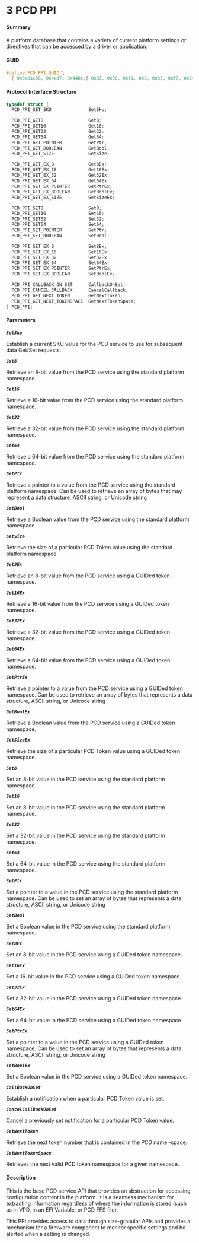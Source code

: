 <!--- @file
  3 PCD PPI

  Copyright (c) 2009-2017, Intel Corporation. All rights reserved.<BR>

  Redistribution and use in source (original document form) and 'compiled'
  forms (converted to PDF, epub, HTML and other formats) with or without
  modification, are permitted provided that the following conditions are met:

  1) Redistributions of source code (original document form) must retain the
     above copyright notice, this list of conditions and the following
     disclaimer as the first lines of this file unmodified.

  2) Redistributions in compiled form (transformed to other DTDs, converted to
     PDF, epub, HTML and other formats) must reproduce the above copyright
     notice, this list of conditions and the following disclaimer in the
     documentation and/or other materials provided with the distribution.

  THIS DOCUMENTATION IS PROVIDED BY TIANOCORE PROJECT "AS IS" AND ANY EXPRESS OR
  IMPLIED WARRANTIES, INCLUDING, BUT NOT LIMITED TO, THE IMPLIED WARRANTIES OF
  MERCHANTABILITY AND FITNESS FOR A PARTICULAR PURPOSE ARE DISCLAIMED. IN NO
  EVENT SHALL TIANOCORE PROJECT  BE LIABLE FOR ANY DIRECT, INDIRECT, INCIDENTAL,
  SPECIAL, EXEMPLARY, OR CONSEQUENTIAL DAMAGES (INCLUDING, BUT NOT LIMITED TO,
  PROCUREMENT OF SUBSTITUTE GOODS OR SERVICES; LOSS OF USE, DATA, OR PROFITS;
  OR BUSINESS INTERRUPTION) HOWEVER CAUSED AND ON ANY THEORY OF LIABILITY,
  WHETHER IN CONTRACT, STRICT LIABILITY, OR TORT (INCLUDING NEGLIGENCE OR
  OTHERWISE) ARISING IN ANY WAY OUT OF THE USE OF THIS DOCUMENTATION, EVEN IF
  ADVISED OF THE POSSIBILITY OF SUCH DAMAGE.

-->

# 3 PCD PPI

#### Summary

A platform database that contains a variety of current platform settings or
directives that can be accessed by a driver or application.

#### GUID

```c
#define PCD_PPI_GUID \
  { 0x6e81c58, 0x4ad7, 0x44bc,{ 0x83, 0x90, 0xf1, 0x2, 0x65, 0xf7, 0x24, 0x80 }}
```

#### Protocol Interface Structure

```c
typedef struct {
  PCD_PPI_SET_SKU              SetSku;

  PCD_PPI_GET8                 Get8;
  PCD_PPI_GET16                Get16;
  PCD_PPI_GET32                Get32;
  PCD_PPI_GET64                Get64;
  PCD_PPI_GET_POINTER          GetPtr;
  PCD_PPI_GET_BOOLEAN          GetBool;
  PCD_PPI_GET_SIZE             GetSize;

  PCD_PPI_GET_EX_8             Get8Ex;
  PCD_PPI_GET_EX_16            Get16Ex;
  PCD_PPI_GET_EX_32            Get32Ex;
  PCD_PPI_GET_EX_64            Get64Ex;
  PCD_PPI_GET_EX_POINTER       GetPtrEx;
  PCD_PPI_GET_EX_BOOLEAN       GetBoolEx;
  PCD_PPI_GET_EX_SIZE          GetSizeEx;

  PCD_PPI_SET8                 Set8;
  PCD_PPI_SET16                Set16;
  PCD_PPI_SET32                Set32;
  PCD_PPI_SET64                Set64;
  PCD_PPI_SET_POINTER          SetPtr;
  PCD_PPI_SET_BOOLEAN          SetBool;

  PCD_PPI_SET_EX_8             Set8Ex;
  PCD_PPI_SET_EX_16            Set16Ex;
  PCD_PPI_SET_EX_32            Set32Ex;
  PCD_PPI_SET_EX_64            Set64Ex;
  PCD_PPI_SET_EX_POINTER       SetPtrEx;
  PCD_PPI_SET_EX_BOOLEAN       SetBoolEx;

  PCD_PPI_CALLBACK_ON_SET      CallbackOnSet;
  PCD_PPI_CANCEL_CALLBACK      CancelCallback;
  PCD_PPI_GET_NEXT_TOKEN       GetNextToken;
  PCD_PPI_GET_NEXT_TOKENSPACE  GetNextTokenSpace;
} PCD_PPI;
```

#### Parameters

**_`SetSku`_**

Establish a current SKU value for the PCD service to use for subsequent data
Get/Set requests.

**_`Get8`_**

Retrieve an 8-bit value from the PCD service using the standard platform
namespace.

**_`Get16`_**

Retrieve a 16-bit value from the PCD service using the standard platform
namespace.

**_`Get32`_**

Retrieve a 32-bit value from the PCD service using the standard platform
namespace.

**_`Get64`_**

Retrieve a 64-bit value from the PCD service using the standard platform
namespace.

**_`GetPtr`_**

Retrieve a pointer to a value from the PCD service using the standard platform
namespace. Can be used to retrieve an array of bytes that may represent a data
structure, ASCII string, or Unicode string

**_`GetBool`_**

Retrieve a Boolean value from the PCD service using the standard platform
namespace.

**_`GetSize`_**

Retrieve the size of a particular PCD Token value using the standard platform
namespace.

**_`Get8Ex`_**

Retrieve an 8-bit value from the PCD service using a GUIDed token namespace.

**_`Get16Ex`_**

Retrieve a 16-bit value from the PCD service using a GUIDed token namespace.

**_`Get32Ex`_**

Retrieve a 32-bit value from the PCD service using a GUIDed token namespace.

**_`Get64Ex`_**

Retrieve a 64-bit value from the PCD service using a GUIDed token namespace.

**_`GetPtrEx`_**

Retrieve a pointer to a value from the PCD service using a GUIDed token
namespace. Can be used to retrieve an array of bytes that represents a data
structure, ASCII string, or Unicode string

**_`GetBoolEx`_**

Retrieve a Boolean value from the PCD service using a GUIDed token namespace.

**_`GetSizeEx`_**

Retrieve the size of a particular PCD Token value using a GUIDed token
namespace.

**_`Set8`_**

Set an 8-bit value in the PCD service using the standard platform namespace.

**_`Set16`_**

Set an 8-bit value in the PCD service using the standard platform namespace.

**_`Set32`_**

Set a 32-bit value in the PCD service using the standard platform namespace.

**_`Set64`_**

Set a 64-bit value in the PCD service using the standard platform namespace.

**_`SetPtr`_**

Set a pointer to a value in the PCD service using the standard platform
namespace. Can be used to set an array of bytes that represents a data
structure, ASCII string, or Unicode string

**_`SetBool`_**

Set a Boolean value in the PCD service using the standard platform namespace.

**_`Set8Ex`_**

Set an 8-bit value in the PCD service using a GUIDed token namespace.

**_`Set16Ex`_**

Set a 16-bit value in the PCD service using a GUIDed token namespace.

**_`Set32Ex`_**

Set a 32-bit value in the PCD service using a GUIDed token namespace.

**_`Set64Ex`_**

Set a 64-bit value in the PCD service using a GUIDed token namespace.

**_`SetPtrEx`_**

Set a pointer to a value in the PCD service using a GUIDed token namespace. Can
be used to set an array of bytes that represents a data structure, ASCII
string, or Unicode string

**_`SetBoolEx`_**

Set a Boolean value in the PCD service using a GUIDed token namespace.

**_`CallBackOnSet`_**

Establish a notification when a particular PCD Token value is set.

**_`CancelCallBackOnSet`_**

Cancel a previously set notification for a particular PCD Token value.

**_`GetNextToken`_**

Retrieve the next token number that is contained in the PCD name -space.

**_`GetNextTokenSpace`_**

Retrieves the next valid PCD token namespace for a given namespace.

#### Description

This is the base PCD service API that provides an abstraction for accessing
configuration content in the platform. It is a seamless mechanism for
extracting information regardless of where the information is stored (such as
in VPD, in an EFI Variable, or PCD FFS file).

This PPI provides access to data through size-granular APIs and provides a
mechanism for a firmware component to monitor specific settings and be alerted
when a setting is changed.
